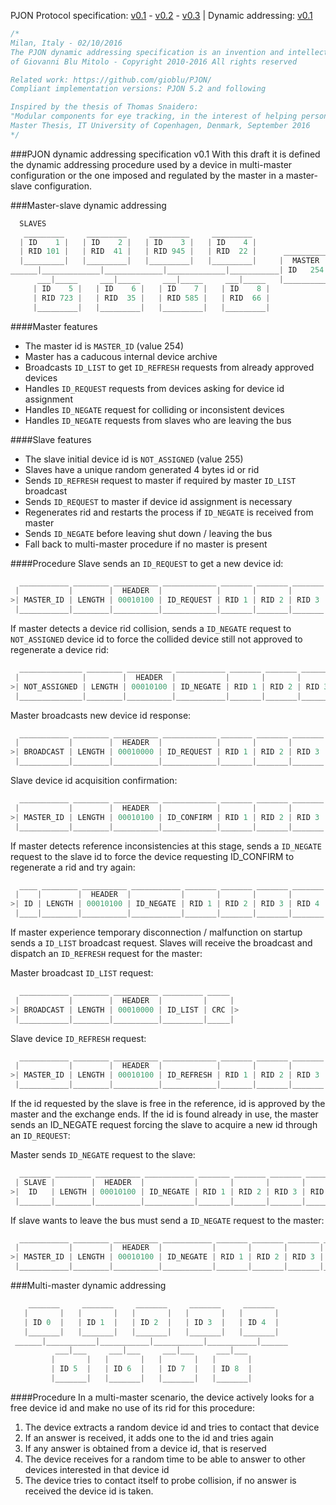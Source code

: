 PJON Protocol specification: [v0.1](https://github.com/gioblu/PJON/blob/master/specification/PJON-protocol-specification-v0.1.md) - [v0.2](https://github.com/gioblu/PJON/blob/master/specification/PJON-protocol-specification-v0.2.md) - [v0.3](https://github.com/gioblu/PJON/blob/master/specification/PJON-protocol-specification-v0.3.md) | Dynamic addressing: [v0.1](https://github.com/gioblu/PJON/blob/master/specification/PJON-dynamic-addressing-specification-v0.1.md)

```cpp
/*
Milan, Italy - 02/10/2016
The PJON dynamic addressing specification is an invention and intellectual property
of Giovanni Blu Mitolo - Copyright 2010-2016 All rights reserved

Related work: https://github.com/gioblu/PJON/
Compliant implementation versions: PJON 5.2 and following

Inspired by the thesis of Thomas Snaidero:
"Modular components for eye tracking, in the interest of helping persons with severely impaired motor skills."
Master Thesis, IT University of Copenhagen, Denmark, September 2016
*/
```

###PJON dynamic addressing specification v0.1
With this draft it is defined the dynamic addressing procedure used by a device in multi-master configuration or the one imposed and regulated by the master in a master-slave configuration.

###Master-slave dynamic addressing
```cpp  
  SLAVES
   _________     _________     _________     _________
  | ID    1 |   | ID    2 |   | ID    3 |   | ID    4 |     
  | RID 101 |   | RID  41 |   | RID 945 |   | RID  22 |      __________
  |_________|   |_________|   |_________|   |_________|     |  MASTER  |
______|_____________|_____________|_____________|___________| ID   254 |
      ___|_____     ___|_____     ___|_____     ___|_____   |__________|
     | ID    5 |   | ID    6 |   | ID    7 |   | ID    8 |             
     | RID 723 |   | RID  35 |   | RID 585 |   | RID  66 |               
     |_________|   |_________|   |_________|   |_________|                 
```

####Master features
* The master id is `MASTER_ID` (value 254)
* Master has a caducous internal device archive
* Broadcasts `ID_LIST` to get `ID_REFRESH` requests from already approved devices
* Handles `ID_REQUEST` requests from devices asking for device id assignment
* Handles `ID_NEGATE` request for colliding or inconsistent devices
* Handles `ID_NEGATE` requests from slaves who are leaving the bus  

####Slave features
* The slave initial device id is `NOT_ASSIGNED` (value 255)
* Slaves have a unique random generated 4 bytes id or rid
* Sends `ID_REFRESH` request to master if required by master `ID_LIST` broadcast
* Sends `ID_REQUEST` to master if device id assignment is necessary
* Regenerates rid and restarts the process if `ID_NEGATE` is received from master
* Sends `ID_NEGATE` before leaving shut down / leaving the bus
* Fall back to multi-master procedure if no master is present

####Procedure
Slave sends an `ID_REQUEST` to get a new device id:
```cpp  
  ___________ ________ __________ ____________ _______ _______ _______ _______ _____     _____
 |           |        |  HEADER  |            |       |       |       |       |     |   |     |
>| MASTER_ID | LENGTH | 00010100 | ID_REQUEST | RID 1 | RID 2 | RID 3 | RID 4 | CRC |> <| ACK |
 |___________|________|__________|____________|_______|_______|_______|_______|_____|   |_____|
```
If master detects a device rid collision, sends a `ID_NEGATE` request to `NOT_ASSIGNED` device id to force
the collided device still not approved to regenerate a device rid:
```cpp  
  ______________ ________ __________ ___________ _______ _______ _______ _______ _____     _____
 |              |        |  HEADER  |           |       |       |       |       |     |   |     |
>| NOT_ASSIGNED | LENGTH | 00010100 | ID_NEGATE | RID 1 | RID 2 | RID 3 | RID 4 | CRC |> <| ACK |
 |______________|________|__________|___________|_______|_______|_______|_______|_____|   |_____|
```  
Master broadcasts new device id response:
```cpp  
  ___________ ________ __________ ____________ _______ _______ _______ _______ ____ _____
 |           |        |  HEADER  |            |       |       |       |       |    |     |
>| BROADCAST | LENGTH | 00010000 | ID_REQUEST | RID 1 | RID 2 | RID 3 | RID 4 | ID | CRC |>
 |___________|________|__________|____________|_______|_______|_______|_______|____|_____|
```
Slave device id acquisition confirmation:
```cpp  
  ___________ ________ __________ ____________ _______ _______ _______ _______ ____ _____     _____
 |           |        |  HEADER  |            |       |       |       |       |    |     |   |     |
>| MASTER_ID | LENGTH | 00010100 | ID_CONFIRM | RID 1 | RID 2 | RID 3 | RID 4 | ID | CRC |> <| ACK |
 |___________|________|__________|____________|_______|_______|_______|_______|____|_____|   |_____|
```
If master detects reference inconsistencies at this stage, sends a `ID_NEGATE` request to the slave id
to force the device requesting ID_CONFIRM to regenerate a rid and try again:
```cpp  
  ____ ________ __________ ___________ _______ _______ _______ _______ _____     _____
 |    |        |  HEADER  |           |       |       |       |       |     |   |     |
>| ID | LENGTH | 00010100 | ID_NEGATE | RID 1 | RID 2 | RID 3 | RID 4 | CRC |> <| ACK |
 |____|________|__________|___________|_______|_______|_______|_______|_____|   |_____|
```
If master experience temporary disconnection / malfunction on startup sends a `ID_LIST` broadcast request.
Slaves will receive the broadcast and dispatch an `ID_REFRESH` request for the master:

Master broadcast `ID_LIST` request:
```cpp  
  ___________ ________ __________ _________ _____
 |           |        |  HEADER  |         |     |
>| BROADCAST | LENGTH | 00010000 | ID_LIST | CRC |>
 |___________|________|__________|_________|_____|
```
Slave device `ID_REFRESH` request:
```cpp  
  ___________ ________ __________ ____________ _______ _______ _______ _______ ____ _____     _____
 |           |        |  HEADER  |            |       |       |       |       |    |     |   |     |
>| MASTER_ID | LENGTH | 00010100 | ID_REFRESH | RID 1 | RID 2 | RID 3 | RID 4 | ID | CRC |> <| ACK |
 |___________|________|__________|____________|_______|_______|_______|_______|____|_____|   |_____|
```
If the id requested by the slave is free in the reference, id is approved by the master and the exchange ends.
If the id is found already in use, the master sends an ID_NEGATE request forcing the slave to
acquire a new id through an `ID_REQUEST`:

Master sends `ID_NEGATE` request to the slave:
```cpp  
  _______ ________ __________ ___________ _______ _______ _______ _______ _____     _____
 | SLAVE |        |  HEADER  |           |       |       |       |       |     |   |     |
>|  ID   | LENGTH | 00010100 | ID_NEGATE | RID 1 | RID 2 | RID 3 | RID 4 | CRC |> <| ACK |
 |_______|________|__________|___________|_______|_______|_______|_______|_____|   |_____|
```
If slave wants to leave the bus must send a `ID_NEGATE` request to the master:
```cpp  
  ___________ ________ __________ ___________ _______ _______ _______ _______ ____ _____     _____
 |           |        |  HEADER  |           |       |       |       |       |    |     |   |     |
>| MASTER_ID | LENGTH | 00010100 | ID_NEGATE | RID 1 | RID 2 | RID 3 | RID 4 | ID | CRC |> <| ACK |
 |___________|________|__________|___________|_______|_______|_______|_______|____|_____|   |_____|
```

###Multi-master dynamic addressing
```cpp  
    _______     _______     _______     _______     _______
   |       |   |       |   |       |   |       |   |       |  
   | ID 0  |   | ID 1  |   | ID 2  |   | ID 3  |   | ID 4  |  
   |_______|   |_______|   |_______|   |_______|   |_______|    
 ______|___________|___________|___________|___________|______
          ___|___     ___|___     ___|___     ___|___
         |       |   |       |   |       |   |       |   
         | ID 5  |   | ID 6  |   | ID 7  |   | ID 8  |
         |_______|   |_______|   |_______|   |_______|    
```

####Procedure
In a multi-master scenario, the device actively looks for a free device id and make no use of its rid for this procedure:

1. The device extracts a random device id and tries to contact that device
2. If an answer is received, it adds one to the id and tries again
3. If any answer is obtained from a device id, that is reserved
4. The device receives for a random time to be able to answer to other devices interested in that device id
5. The device tries to contact itself to probe collision, if no answer is received the device id is taken.
